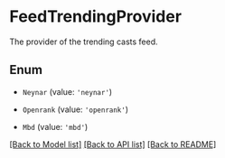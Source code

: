 # FeedTrendingProvider

The provider of the trending casts feed. 

## Enum

* `Neynar` (value: `'neynar'`)

* `Openrank` (value: `'openrank'`)

* `Mbd` (value: `'mbd'`)

[[Back to Model list]](../README.md#documentation-for-models) [[Back to API list]](../README.md#documentation-for-api-endpoints) [[Back to README]](../README.md)
